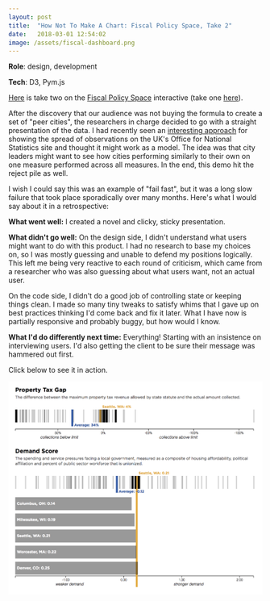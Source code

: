 ```yaml
---
layout: post
title:  "How Not To Make A Chart: Fiscal Policy Space, Take 2"
date:   2018-03-01 12:54:02
image: /assets/fiscal-dashboard.png
---
```


**Role**: design, development

**Tech**: D3, Pym.js


[Here](https://s3.amazonaws.com/fiscaldashboard/parent.html) is take two on the [Fiscal Policy Space](http://fiscalpolicyspace.greatcities.uic.edu/) interactive (take one [here](/2018/03/01/responsive-map.html)). 

After the discovery that our audience was not buying the formula to create a set of "peer cities", the researchers in charge decided to go with a straight presentation of the data. I had recently seen an [interesting approach](https://visual.ons.gov.uk/what-affects-an-areas-healthy-life-expectancy/) for showing the spread of observations on the UK's Office for National Statistics site and thought it might work as a model. The idea was that city leaders might want to see how cities performing similarly to their own on one measure performed across all measures. In the end, this demo hit the reject pile as well. 

I wish I could say this was an example of "fail fast", but it was a long slow failure that took place sporadically over many months. Here's what I would say about it in a retrospective:

**What went well:** I created a novel and clicky, sticky presentation.

**What didn't go well:** On the design side, I didn't understand what users might want to do with this product. I had no research to base my choices on, so I was mostly guessing and unable to defend my positions logically. This left me being very reactive to each round of criticism, which came from a researcher who was also guessing about what users want, not an actual user.

On the code side, I didn't do a good job of controlling state or keeping things clean. I made so many tiny tweaks to satisfy whims that I gave up on best practices thinking I'd come back and fix it later. What I have now is partially responsive and probably buggy, but how would I know.

**What I'd do differently next time:**
Everything! Starting with an insistence on interviewing users. I'd also getting the client to be sure their message was hammered out first.

Click below to see it in action.

[![Peer cities chart of measures](/assets/fiscal-dashboard.png)](https://s3.amazonaws.com/fiscaldashboard/parent.html)
